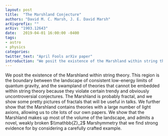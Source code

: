 ```yaml
---
layout: post
title:  "The Marshland Conjecture"
authors: "David M. C. Marsh, J. E. David Marsh"
arXivprefix: ""
arXiv: "1903.12643"
date:   2019-04-01 16:00:00 -0400
tags:
- astro
- physics
categories:
twitter_text: "April Fools arXiv paper"
introduction: "We posit the existence of the Marshland within string theory..."
---
```


We posit the existence of the Marshland within string theory. This region is the boundary between the landscape of consistent low-energy limits of quantum gravity, and the swampland of theories that cannot be embedded within string theory because they violate certain trendy and obviously uncontroversial conjectures. The Marshland is probably fractal, and we show some pretty pictures of fractals that will be useful in talks. We further show that the Marshland contains theories with a large number of light axions, allowing us to cite lots of our own papers. We show that the Marshland makes up most of the volume of the landscape, and admits a novel, weakly broken $\\mathbb{Z}_2$ Marshymmetry that we find strong evidence for by considering a carefully crafted example.
